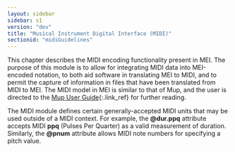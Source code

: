 ```yaml
---
layout: sidebar
sidebar: s1
version: "dev"
title: "Musical Instrument Digital Interface (MIDI)"
sectionid: "midiGuidelines"
---
```


This chapter describes the MIDI encoding functionality present in MEI. The purpose of this module is to allow for integrating MIDI data into MEI-encoded notation, to both aid software in translating MEI to MIDI, and to permit the capture of information in files that have been translated from MIDI to MEI. The MIDI model in MEI is similar to that of Mup, and the user is directed to the [Mup User Guide](http://www.arkkra.com/doc/uguide.ps){:.link_ref} for further reading.

The MIDI module defines certain generally-accepted MIDI units that may be used outside of a MIDI context. For example, the **@dur.ppq** attribute accepts MIDI **ppq** (Pulses Per Quarter) as a valid measurement of duration. Similarly, the **@pnum** attribute allows MIDI note numbers for specifying a pitch value.
